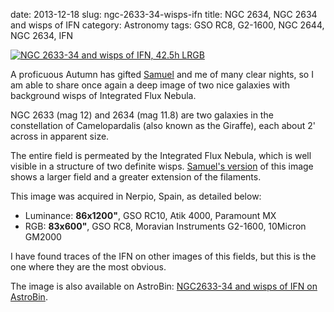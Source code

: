 date: 2013-12-18
slug: ngc-2633-34-wisps-ifn
title: NGC 2634, NGC 2634 and wisps of IFN
category: Astronomy
tags: GSO RC8, G2-1600, NGC 2644, NGC 2634, IFN

[![][ngc2633.34]][ngc2633.34]

A proficuous Autumn has gifted [Samuel](http://astrob.in/users/samueldl/) and
me of many clear nights, so I am able to share once again a deep image of two
nice galaxies with background wisps of Integrated Flux Nebula.

NGC 2633 (mag 12) and 2634 (mag 11.8)  are two galaxies in the constellation of
Camelopardalis (also known as the Giraffe), each about 2' across in apparent
size.

The entire field is permeated by the Integrated Flux Nebula, which is well
visible in a structure of two definite wisps. [Samuel's
version](http://www.astrobin.com/68136/) of this image shows a larger field and
a greater extension of the filaments.

This image was acquired in Nerpio, Spain, as detailed below:

* Luminance: **86x1200"**, GSO RC10, Atik 4000, Paramount MX
* RGB: **83x600"**, GSO RC8, Moravian Instruments G2-1600, 10Micron GM2000

I have found traces of the IFN on other images of this fields, but this is the
one where they are the most obvious.

The image is also available on AstroBin: [NGC2633-34 and wisps of IFN on
AstroBin](http://www.astrobin.com/68692/).

[ngc2633.34]: |filename|/images/2013_ngc2633_34_ifn.jpg "NGC 2633-34 and wisps of IFN, 42.5h LRGB"
